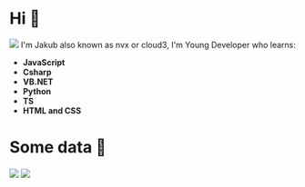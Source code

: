 <span><h1> Hi 👋</h1><img src="https://komarev.com/ghpvc/?username=falseCloud&color=yellow"></span>
I'm Jakub also known as nvx or cloud3, I'm Young Developer who learns:
- **JavaScript**
- **Csharp**
- **VB.NET**
- **Python**
- **TS**
- **HTML and CSS**

# Some data 💫

<span><img align="center" src="https://github-readme-stats.vercel.app/api?username=falseCloud&count_private=true&title_color=fff&icon_color=79ff97&text_color=9f9f9f&bg_color=151515" />
<img align="center" src="https://github-readme-stats.vercel.app/api/top-langs/?username=falseCloud&layout=compact&title_color=fff&icon_color=79ff97&text_color=9f9f9f&bg_color=151515">
</span>
